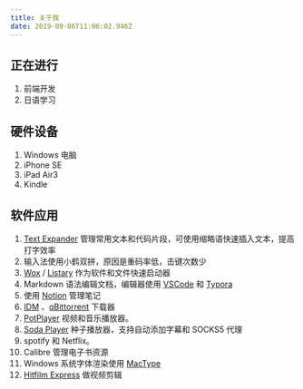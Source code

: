```yaml
---
title: 关于我
date: 2019-09-06T11:06:02.946Z
---
```

## 正在进行

1. 前端开发
2. 日语学习

## 硬件设备

1. Windows 电脑
2. iPhone SE
3. iPad Air3
4. Kindle

## 软件应用

1. [Text Expander](https://textexpander.com/) 管理常用文本和代码片段，可使用缩略语快速插入文本，提高打字效率
2. 输入法使用小鹤双拼，原因是重码率低，击键次数少
3. [Wox](http://www.wox.one/) / [Listary](https://www.listary.com/) 作为软件和文件快速启动器
4. Markdown 语法编辑文档，编辑器使用 [VSCode](https://code.visualstudio.com/) 和 [Typora](https://typora.io/)
5. 使用 [Notion](https://www.notion.so/) 管理笔记
6. [IDM](https://www.internetdownloadmanager.com/) 、[qBittorrent](https://www.qbittorrent.org/) 下载器
7. [PotPlayer](https://potplayer.daum.net/) 视频和音乐播放器。
8. [Soda Player](https://www.sodaplayer.com/) 种子播放器，支持自动添加字幕和 SOCKS5 代理
9. spotify 和 Netflix。
11. Calibre 管理电子书资源
12. Windows 系统字体渲染使用 [MacType](https://www.mactype.net/)
13. [Hitfilm Express](https://fxhome.com/) 做视频剪辑